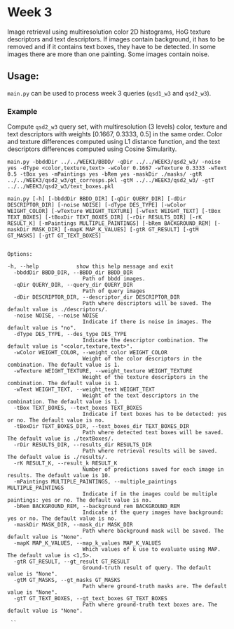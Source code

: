 ﻿# Week 3

Image retrieval using multiresolution color 2D histograms, HoG texture descriptors and text descriptors. If images contain background, it has to be removed and if it contains text boxes, they have to be detected. In some images there are more than one painting. Some images contain noise.

## Usage:
``main.py`` can be used to process week 3 queries (``qsd1_w3`` and ``qsd2_w3``). 

### Example

Compute ``qsd2_w3`` query set, with multiresolution (3 levels) color, texture and text descriptors with weights [0.1667, 0.3333, 0.5] in the same order. Color and texture differences computed using L1 distance function, and the text descriptors differences computed using Cosine Simularity.

``
main.py -bbddDir ../../WEEK1/BBDD/ -qDir ../../WEEK3/qsd2_w3/ -noise yes -dType <color,texture,text> -wColor 0.1667 -wTexture 0.3333 -wText 0.5 -tBox yes -mPaintings yes -bRem yes -maskDir ./masks/ -gtR ../../WEEK3/qsd2_w3/gt_corresps.pkl -gtM ../../WEEK3/qsd2_w3/ -gtT ../../WEEK3/qsd2_w3/text_boxes.pkl
``

``
 main.py [-h] [-bbddDir BBDD_DIR] [-qDir QUERY_DIR]
               [-dDir DESCRIPTOR_DIR] [-noise NOISE] [-dType DES_TYPE]
               [-wColor WEIGHT_COLOR] [-wTexture WEIGHT_TEXTURE]
               [-wText WEIGHT_TEXT] [-tBox TEXT_BOXES]
               [-tBoxDir TEXT_BOXES_DIR] [-rDir RESULTS_DIR] [-rK RESULT_K]
               [-mPaintings MULTIPLE_PAINTINGS] [-bRem BACKGROUND_REM]
               [-maskDir MASK_DIR] [-mapK MAP_K_VALUES] [-gtR GT_RESULT]
               [-gtM GT_MASKS] [-gtT GT_TEXT_BOXES]
``

```

Options:

-h, --help            show this help message and exit
  -bbddDir BBDD_DIR, --BBDD_dir BBDD_DIR
                        Path of bbdd images.
  -qDir QUERY_DIR, --query_dir QUERY_DIR
                        Path of query images
  -dDir DESCRIPTOR_DIR, --descriptor_dir DESCRIPTOR_DIR
                        Path where descriptors will be saved. The default value is ./descriptors/.
  -noise NOISE, --noise NOISE
                        Indicate if there is noise in images. The default value is "no".
  -dType DES_TYPE, --des_type DES_TYPE
                        Indicate the descriptor combination. The default value is "<color,texture,text>".
  -wColor WEIGHT_COLOR, --weight_color WEIGHT_COLOR
                        Weight of the color descriptors in the combination. The default value is 1.
  -wTexture WEIGHT_TEXTURE, --weight_texture WEIGHT_TEXTURE
                        Weight of the texture descriptors in the combination. The default value is 1.
  -wText WEIGHT_TEXT, --weight_text WEIGHT_TEXT
                        Weight of the text descriptors in the combination. The default value is 1.
  -tBox TEXT_BOXES, --text_boxes TEXT_BOXES
                        Indicate if text boxes has to be detected: yes or no. The default value is no.
  -tBoxDir TEXT_BOXES_DIR, --text_boxes_dir TEXT_BOXES_DIR
                        Path where detected text boxes will be saved. The default value is ./textBoxes/.
  -rDir RESULTS_DIR, --results_dir RESULTS_DIR
                        Path where retrieval results will be saved. The default value is ./results/.
  -rK RESULT_K, --result_k RESULT_K
                        Number of predictions saved for each image in results. The default value is 10.
  -mPaintings MULTIPLE_PAINTINGS, --multiple_paintings MULTIPLE_PAINTINGS
                        Indicate if in the images could be multiple paintings: yes or no. The default value is no.
  -bRem BACKGROUND_REM, --background_rem BACKGROUND_REM
                        Indicate if the query images have background: yes or no. The default value is no.
  -maskDir MASK_DIR, --mask_dir MASK_DIR
                        Path where background mask will be saved. The default value is "None".
  -mapK MAP_K_VALUES, --map_k_values MAP_K_VALUES
                        Which values of k use to evaluate using MAP. The default value is <1,5>.
  -gtR GT_RESULT, --gt_result GT_RESULT
                        Ground-truth result of query. The default value is "None".
  -gtM GT_MASKS, --gt_masks GT_MASKS
                        Path where ground-truth masks are. The default value is "None".
  -gtT GT_TEXT_BOXES, --gt_text_boxes GT_TEXT_BOXES
                        Path where ground-truth text boxes are. The default value is "None".
              
 ``
